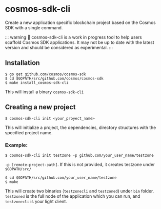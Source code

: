 # cosmos-sdk-cli

Create a new application specific blockchain project based on the Cosmos SDK with a single command.

::: warning
🚧 cosmos-sdk-cli is a work in progress tool to help users scaffold Cosmos SDK applications. It may not be up to date with the latest version and should be considered as experimental.
:::

## Installation

```shell
$ go get github.com/cosmos/cosmos-sdk
$ cd $GOPATH/src/github.com/cosmos/cosmos-sdk
$ make install_cosmos-sdk-cli
```

This will install a binary `cosmos-sdk-cli`

## Creating a new project

```shell
$ cosmos-sdk-cli init <your_proyect_name>
```

This will initialize a project, the dependencies, directory structures with the specified project name.

### Example:
```shell
$ cosmos-sdk-cli init testzone -p github.com/your_user_name/testzone
```
`-p [remote-project-path]`. If this is not provided, it creates testzone under `$GOPATH/src/`

```shell
$ cd $GOPATH/src/github.com/your_user_name/testzone
$ make
```

This will create two binaries (`testzonecli` and `testzoned`) under `bin` folder. `testzoned` is the full node of the application which you can run, and `testzonecli` is your light client.
